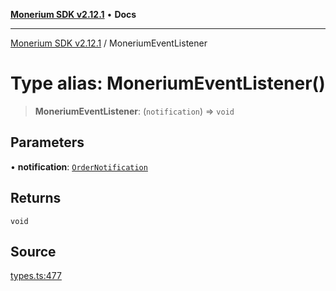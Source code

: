 [**Monerium SDK v2.12.1**](../README.md) • **Docs**

---

[Monerium SDK v2.12.1](../README.md) / MoneriumEventListener

# Type alias: MoneriumEventListener()

> **MoneriumEventListener**: (`notification`) => `void`

## Parameters

• **notification**: [`OrderNotification`](OrderNotification.md)

## Returns

`void`

## Source

[types.ts:477](https://github.com/monerium/js-monorepo/blob/69aafbf665e06fb1fab9775ca5ee0ba5fb9dbc84/packages/sdk/src/types.ts#L477)

